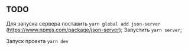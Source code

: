 ## TODO

Для запуска сервера поставить `yarn global add json-server` (https://www.npmjs.com/package/json-server);
Запустить `yarn server`;

Запуск проекта `yarn dev`

